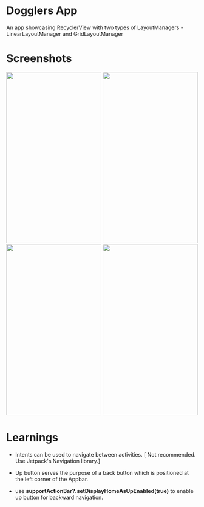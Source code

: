 # Dogglers App
An app showcasing RecyclerView with two types of LayoutManagers - LinearLayoutManager and GridLayoutManager

# Screenshots
<img src="" width="250" height="450"> <img src="" width="250" height="450"> <img src="" width="250" height="450"> <img src="" width="250" height="450">

# Learnings

* Intents can be used to navigate between activities. [ Not recommended. Use Jetpack's Navigation library.]

* Up button serves the purpose of a back button which is positioned at the left corner of the Appbar.

* use **supportActionBar?.setDisplayHomeAsUpEnabled(true)** to enable up button for backward navigation.
 